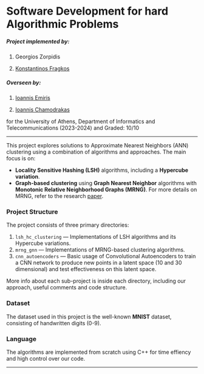 # Software Development for hard Algorithmic Problems

##### Project implemented by: 

1) Georgios Zorpidis

2) [Konstantinos Fragkos](https://github.com/Konstantinos72002)

##### Overseen by: 

1) [Ioannis Emiris](https://cgi.di.uoa.gr/~emiris/)

2) [Ioannis Chamodrakas](http://users.uoa.gr/~ihamod/)

for the University of Athens, Department of Informatics and Telecommunications (2023-2024) and Graded: 10/10

---

This project explores solutions to Approximate Nearest Neighbors (ANN) clustering using a combination of algorithms and approaches. The main focus is on:

- **Locality Sensitive Hashing (LSH)** algorithms, including a **Hypercube variation**.
- **Graph-based clustering** using **Graph Nearest Neighbor** algorithms with **Monotonic Relative Neighborhood Graphs (MRNG)**. For more details on MRNG, refer to the research [paper](https://www.vldb.org/pvldb/vol12/p461-fu.pdf).

### Project Structure

The project consists of three primary directories:
1. `lsh_hc_clustering` — Implementations of LSH algorithms and its Hypercube variations.
2. `mrng_gnn` — Implementations of MRNG-based clustering algorithms.
3. `cnn_autoencoders` — Basic usage of Convolutional Autoencoders to train a CNN network to produce new points in a latent space (10 and 30 dimensional) and test effectiveness on this latent space.

More info about each sub-project is inside each directory, including our approach, useful comments and code structure.

### Dataset

The dataset used in this project is the well-known **MNIST** dataset, consisting of handwritten digits (0-9).

### Language

The algorithms are implemented from scratch using C++ for time effiency and high control over our code.

---